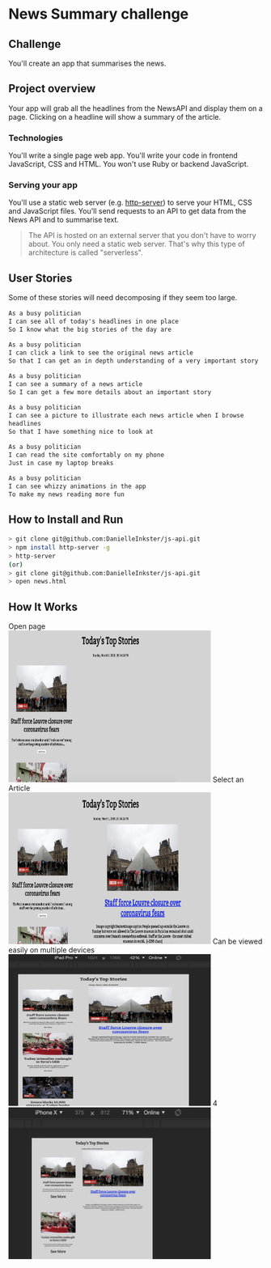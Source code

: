 # News Summary challenge

## Challenge

You'll create an app that summarises the news.

## Project overview

Your app will grab all the headlines from the NewsAPI and display them on a page.  Clicking on a headline will show a summary of the article.

### Technologies

You'll write a single page web app.  You'll write your code in frontend JavaScript, CSS and HTML.  You won't use Ruby or backend JavaScript.

### Serving your app

You'll use a static web server (e.g. [http-server](https://www.npmjs.com/package/http-server)) to serve your HTML, CSS and JavaScript files.  You'll send requests to an API to get data from the News API and to summarise text.

> The API is hosted on an external server that you don't have to worry about.  You only need a static web server.  That's why this type of architecture is called "serverless".

## User Stories

Some of these stories will need decomposing if they seem too large.

```
As a busy politician
I can see all of today's headlines in one place
So I know what the big stories of the day are
```

```
As a busy politician
I can click a link to see the original news article
So that I can get an in depth understanding of a very important story
```

```
As a busy politician
I can see a summary of a news article
So I can get a few more details about an important story
```

```
As a busy politician
I can see a picture to illustrate each news article when I browse headlines
So that I have something nice to look at
```

```
As a busy politician
I can read the site comfortably on my phone
Just in case my laptop breaks
```

```
As a busy politician
I can see whizzy animations in the app
To make my news reading more fun
```

## How to Install and Run
```bash
> git clone git@github.com:DanielleInkster/js-api.git
> npm install http-server -g
> http-server
(or)
> git clone git@github.com:DanielleInkster/js-api.git
> open news.html
```
## How It Works

<div class="imgContainer" float="left">
  Open page <br>
<img src="img/openpage.png" width="400" height="300" />
  Select an Article <br>
<img src="img/readarticle.png" width="400" height="300" />  
  Can be viewed easily on multiple devices<br>
<img src="img/ipad.png" width="400" height="300" />
  4
<img src="img/iphone.png" width="400" height="300" />
</div>
